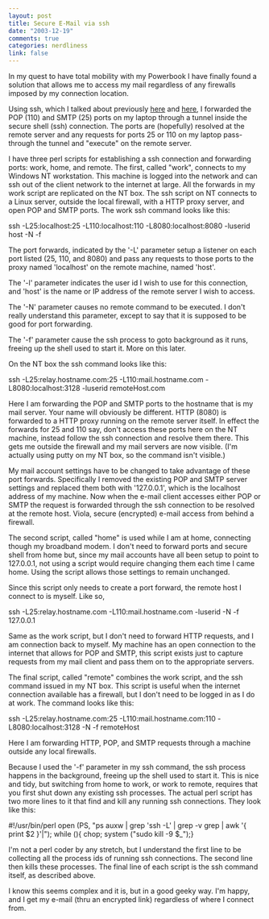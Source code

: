 ```yaml
--- 
layout: post
title: Secure E-Mail via ssh
date: "2003-12-19"
comments: true
categories: nerdliness
link: false
---
```

In my quest to have total mobility with my Powerbook I have finally found a solution that allows me to access my mail regardless of any firewalls imposed by my connection location.

Using ssh, which I talked about previously <a href="http://zanshin.net/blogs/000232.html" target="ssh">here</a> and <a href="http://zanshin.net/blogs/000290.html" target="ssh part 2">here</a>, I forwarded the POP (110) and SMTP (25) ports on my laptop through a tunnel inside the secure shell (ssh) connection. The ports are (hopefully) resolved at the remote server and any requests for ports 25 or 110 on my laptop pass-through the tunnel and "execute" on the remote server.

I have three perl scripts for establishing a ssh connection and forwarding ports: work, home, and remote. The first, called "work", connects to my Windows NT workstation. This machine is logged into the network and can ssh out of the client network to the internet at large. All the forwards in my work script are replicated on the NT box. The ssh script on NT connects to a Linux server, outside the local firewall, with a HTTP proxy server, and open POP and SMTP ports. The work ssh command looks like this:

ssh -L25:localhost:25 -L110:localhost:110 -L8080:localhost:8080 -luserid host -N -f

The port forwards, indicated by the '-L' parameter setup a listener on each port listed (25, 110, and 8080) and pass any requests to those ports to the proxy named 'localhost' on the remote machine, named 'host'.

The '-l' parameter indicates the user id I wish to use for this connection, and 'host' is the name or IP address of the remote server I wish to access.

The '-N' parameter causes no remote command to be executed. I don't really understand this parameter, except to say that it is supposed to be good for port forwarding.

The '-f' parameter cause the ssh process to goto background as it runs, freeing up the shell used to start it. More on this later.

On the NT box the ssh command looks like this:

ssh -L25:relay.hostname.com:25 -L110:mail.hostname.com -L8080:localhost:3128
-luserid remoteHost.com

Here I am forwarding the POP and SMTP ports to the hostname that is my mail server. Your name will obviously be different. HTTP (8080) is forwarded to a HTTP proxy running on the remote server itself. In effect the forwards for 25 and 110 say, don't access these ports here on the NT machine, instead follow the ssh connection and resolve them there. This gets me outside the firewall and my mail servers are now visible. (I'm actually using putty on my NT box, so the command isn't visible.)

My mail account settings have to be changed to take advantage of these port forwards. Specifically I removed the existing POP and SMTP server settings and replaced them both with '127.0.0.1', which is the localhost address of my machine. Now when the e-mail client accesses either POP or SMTP the request is forwarded through the ssh connection to be resolved at the remote host. Viola, secure (encrypted) e-mail access from behind a firewall.

The second script, called "home" is used while I am at home, connecting though my broadband modem. I don't need to forward ports and secure shell from home but, since my mail accounts have all been setup to point to 127.0.0.1, not using a script would require changing them each time I came home. Using the script allows those settings to remain unchanged.

Since this script only needs to create a port forward, the remote host I connect to is myself. Like so,

ssh -L25:relay.hostname.com -L110:mail.hostname.com -luserid -N -f 127.0.0.1

Same as the work script, but I don't need to forward HTTP requests, and I am connection back to myself. My machine has an open connection to the internet that allows for POP and SMTP, this script exists just to capture requests from my mail client and pass them on to the appropriate servers.

The final script, called "remote" combines the work script, and the ssh command issued in my NT box. This script is useful when the internet connection available has a firewall, but I don't need to be logged in as I do at work. The command looks like this:

ssh -L25:relay.hostname.com:25  -L110:mail.hostname.com:110
-L8080:localhost:3128 -N -f remoteHost

Here I am forwarding HTTP, POP, and SMTP requests through a machine outside any local firewalls.


Because I used the '-f' parameter in my ssh command, the ssh process happens in the background, freeing up the shell used to start it. This is nice and tidy, but switching from home to work, or work to remote, requires that you first shut down any existing ssh processes. The actual perl script has two more lines to it that find and kill any running ssh connections. They look like this:

#!/usr/bin/perl
open (PS, "ps auxw | grep \'ssh -L\' | grep -v grep | awk '{ print \$2 }'|");
while (<PS>){ chop; system ("sudo kill -9 $_");}

I'm not a perl coder by any stretch, but I understand the first line to be collecting all the process ids of running ssh connections. The second line then kills these processes. The final line of each script is the ssh command itself, as described above.

I know this seems complex and it is, but in a good geeky way. I'm happy, and I get my e-mail (thru an encrypted link) regardless of where I connect from.
